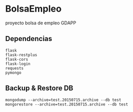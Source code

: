 # BolsaEmpleo
proyecto bolsa de empleo GDAPP

## Dependencias

    flask 
    flask-restplus
    flask-cors
    flask-login
    requests
    pymongo
## Backup & Restore DB

    mongodump --archive=test.20150715.archive --db test
    mongorestore --archive=test.20150715.archive --db test